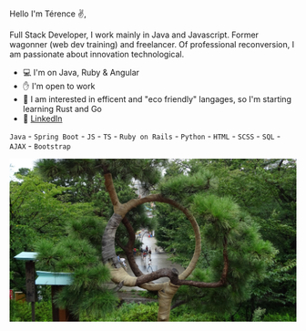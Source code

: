 Hello I'm Térence ✌️,

Full Stack Developer, I work mainly in Java and Javascript. Former wagonner (web dev training) and freelancer. Of professional reconversion, I am passionate about innovation technological.

- 💻 I'm on Java, Ruby & Angular
- ✋ I'm open to work
- 🌱 I am interested in efficent and "eco friendly" langages, so I'm starting learning Rust and Go
- 👤 [LinkedIn](https://www.linkedin.com/in/tvn-terence/)
  
`Java` - `Spring Boot` - `JS` - `TS` - `Ruby on Rails` - `Python` - `HTML` - `SCSS` - `SQL` - `AJAX` - `Bootstrap`

<p align="center"> <img src="https://github.com/Truong-Terence/Truong-Terence/blob/main/img/cover.jpg" alt="drawing" width="600"/> </p>
<!-- ![Cover](https://github.com/Truong-Terence/Truong-Terence/blob/main/img/cover.jpg) -->



